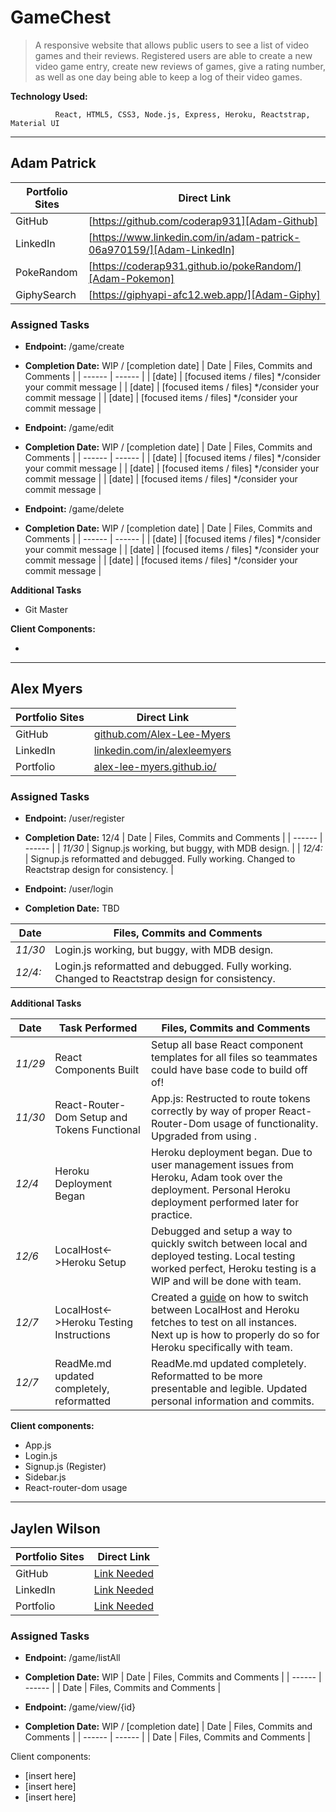 # GameChest

>  A responsive website that allows public users to see a list of video games and their reviews. 
>  Registered users are able to create a new video game entry, create new reviews of games,
> give a rating number, as well as one day being able to keep a log of their video games.

**Technology Used:**

              React, HTML5, CSS3, Node.js, Express, Heroku, Reactstrap, Material UI
----
## Adam Patrick

| Portfolio  Sites | Direct Link |
| ------ | ------ |
| GitHub | [https://github.com/coderap931][Adam-Github] |
| LinkedIn | [https://www.linkedin.com/in/adam-patrick-06a970159/][Adam-LinkedIn] |
| PokeRandom | [https://coderap931.github.io/pokeRandom/][Adam-Pokemon] |
| GiphySearch | [https://giphyapi-afc12.web.app/][Adam-Giphy] |

### Assigned Tasks

- **Endpoint:** /game/create
- **Completion Date:** WIP / [completion date]
| Date | Files, Commits and Comments |
| ------ | ------ |
| [date] | [focused items / files] */consider your commit message |
| [date] | [focused items / files] */consider your commit message |
| [date] | [focused items / files] */consider your commit message |

- **Endpoint:** /game/edit
- **Completion Date:** WIP / [completion date]
| Date | Files, Commits and Comments |
| ------ | ------ |
| [date] | [focused items / files] */consider your commit message |
| [date] | [focused items / files] */consider your commit message |
| [date] | [focused items / files] */consider your commit message |

- **Endpoint:** /game/delete
- **Completion Date:** WIP / [completion date]
| Date | Files, Commits and Comments |
| ------ | ------ |
| [date] | [focused items / files] */consider your commit message |
| [date] | [focused items / files] */consider your commit message |
| [date] | [focused items / files] */consider your commit message |

**Additional Tasks**
- Git Master

**Client Components:** 
- <pending>
----
## Alex Myers
| Portfolio  Sites | Direct Link |
| ------ | ------ |
| GitHub | [github.com/Alex-Lee-Myers][Alex-Github] |
| LinkedIn | [linkedin.com/in/alexleemyers][Alex-LinkedIn] |
| Portfolio | [alex-lee-myers.github.io/][Alex-Portfolio] |

### Assigned Tasks

- **Endpoint:** /user/register
- **Completion Date:** 12/4
| Date | Files, Commits and Comments |
| ------ | ------ |
| *11/30* | Signup.js working, but buggy, with MDB design. |
| *12/4:*  | Signup.js reformatted and debugged. Fully working. Changed to Reactstrap design for consistency. |

- **Endpoint:** /user/login
- **Completion Date:** TBD

| Date | Files, Commits and Comments |
| ------ | ------ |
| *11/30* | Login.js working, but buggy, with MDB design. |
| *12/4:*  | Login.js reformatted and debugged. Fully working. Changed to Reactstrap design for consistency. |

**Additional Tasks**

| Date | Task Performed | Files, Commits and Comments |
| ------ | ------ | ------ |
| *11/29* | React Components Built | Setup all base React component templates for all files so teammates could have base code to build off of!
| *11/30* |  React-Router-Dom Setup and Tokens Functional | App.js: Restructed to route tokens correctly by way of proper React-Router-Dom usage of <Routes> functionality. Upgraded from using <Switch>. 
| *12/4* | Heroku Deployment Began | Heroku deployment began. Due to user management issues from Heroku, Adam took over the deployment. Personal Heroku deployment performed later for practice.
| *12/6* | LocalHost<->Heroku Setup | Debugged and setup a way to quickly switch between local and deployed testing. Local testing worked perfect, Heroku testing is a WIP and will be done with team.
| *12/7* | LocalHost<->Heroku Testing Instructions | Created a [guide][LocalHostInstructions] on how to switch between LocalHost and Heroku fetches to test on all instances. Next up is how to properly do so for Heroku specifically with team.
| *12/7* | ReadMe.md updated completely, reformatted | ReadMe.md updated completely. Reformatted to be more presentable and legible. Updated personal information and commits.

**Client components:**
-   App.js
-   Login.js
-   Signup.js (Register)
-   Sidebar.js
-   React-router-dom usage
 ----
## Jaylen Wilson
| Portfolio  Sites | Direct Link |
| ------ | ------ |
| GitHub | [Link Needed][Jaylen-Github] |
| LinkedIn | [Link Needed][Jaylen-LinkedIn] |
| Portfolio | [Link Needed][Jaylen-Portfolio] |

### Assigned Tasks

- **Endpoint:** /game/listAll
- **Completion Date:** WIP
| Date | Files, Commits and Comments |
| ------ | ------ |
| Date | Files, Commits and Comments |

- **Endpoint:** /game/view/{id}
- **Completion Date:** WIP / [completion date]
| Date | Files, Commits and Comments |
| ------ | ------ |
| Date | Files, Commits and Comments |

Client components: 
- [insert here]
- [insert here]
- [insert here]

[//]: # (These are reference links used in the body of this note and get stripped out when the markdown processor does its job. There is no need to format nicely because it shouldn't be seen.)

   [Adam-Github]: <https://github.com/joemccann/dillinger>
   [Adam-LinkedIn]: <https://github.com/joemccann/dillinger.git>
   [Adam-Pokemon]: <http://daringfireball.net>
   [Adam-CSS]: <http://daringfireball.net/projects/markdown/>
   [Adam-Giphy]: <https://github.com/markdown-it/markdown-it>
   [Alex-Github]: <http://ace.ajax.org>
   [Alex-LinkedIn]: <http://nodejs.org>
   [Alex-Portfolio]: <http://twitter.github.com/bootstrap/>
   [Jaylen-GitHub]: <http://www.google.com>
   [Jaylen-LinkedIn]: <http://www.google.com>
   [Jaylen-Portfolio]: <http://www.google.com>
   [LocalHostInstructions]: <https://github.com/coderap931/teamBluePern-Client/blob/develop/src/helpers/LocalhostInstructions.md>
